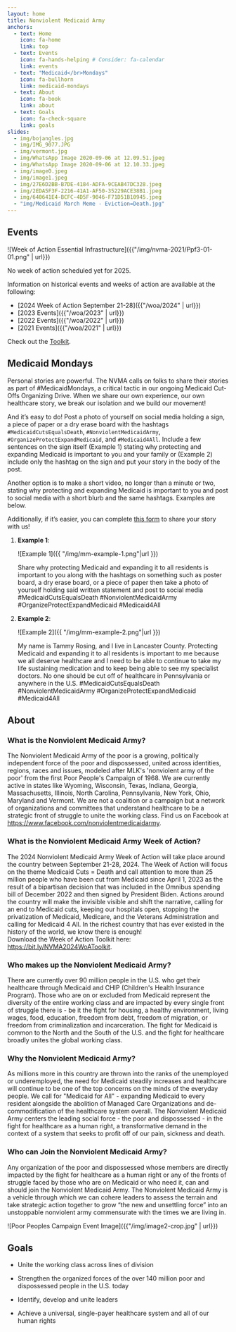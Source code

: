 ```yaml
---
layout: home
title: Nonviolent Medicaid Army
anchors:
  - text: Home
    icon: fa-home
    link: top
  - text: Events
    icon: fa-hands-helping # Consider: fa-calendar
    link: events
  - text: "Medicaid</br>Mondays"
    icon: fa-bullhorn
    link: medicaid-mondays
  - text: About
    icon: fa-book
    link: about
  - text: Goals
    icon: fa-check-square
    link: goals
slides:
  - img/bojangles.jpg
  - img/IMG_9077.JPG
  - img/vermont.jpg
  - img/WhatsApp Image 2020-09-06 at 12.09.51.jpeg
  - img/WhatsApp Image 2020-09-06 at 12.10.33.jpeg
  - img/image0.jpeg
  - img/image1.jpeg
  - img/27E6D2BB-B7DE-4184-ADFA-9CEAB47DC328.jpeg
  - img/2EDA5F3F-2216-41A1-AF50-35229ACE38B1.jpeg
  - img/640641E4-BCFC-4D5F-9046-F71D51B10945.jpeg
  - "img/Medicaid March Meme - Eviction=Death.jpg"
---
```


## Events

![Week of Action Essential Infrastructure]({{"/img/nvma-2021/Ppf3-01-01.png" | url}})

No week of action scheduled yet for 2025.

Information on historical events and weeks of action are available at the following:

- [2024 Week of Action September 21-28]({{"/woa/2024" | url}})
- [2023 Events]({{"/woa/2023" | url}})
- [2022 Events]({{"/woa/2022" | url}})
- [2021 Events]({{"/woa/2021" | url}})

Check out the [Toolkit](https://docs.google.com/document/d/143woVyrS6FDwORDoFvCDDErZUBMaOVIQTy_Zj-6e5Vg).

<div style="clear:both;"></div>

## Medicaid Mondays

Personal stories are powerful. The NVMA calls on folks to share their
stories as part of #MedicaidMondays, a critical tactic in our ongoing
Medicaid Cut-Offs Organizing Drive. When we share our own experience,
our own healthcare story, we break our isolation and we build our
movement!

And it’s easy to do!  Post a photo of yourself on social media holding
a sign, a piece of paper or a dry erase board with the hashtags
`#MedicaidCutsEqualsDeath`, `#NonviolentMedicaidArmy`,
`#OrganizeProtectExpandMedicaid`, and `#Medicaid4All`.  Include a few
sentences on the sign itself (Example 1) stating why protecting and
expanding Medicaid is important to you and your family or (Example 2)
include only the hashtag on the sign and put your story in the body of
the post.

Another option is to make a short video, no longer than a minute or
two, stating why protecting and expanding Medicaid is important to you
and post to social media with a short blurb and the same
hashtags. Examples are below.

Additionally, if it’s easier, you can complete [this
form](https://forms.gle/JsW4LCHouoEz2mZy5) to share your story with
us!

1. **Example 1**:

    ![Example 1]({{ "/img/mm-example-1.png"|url }})

    Share why protecting Medicaid and expanding it to
    all residents is important to you along with the hashtags on
    something such as poster board, a dry erase board, or a piece of
    paper then take a photo of yourself holding said written statement
    and post to social media #MedicaidCutsEqualsDeath
    #NonviolentMedicaidArmy #OrganizeProtectExpandMedicaid
    #Medicaid4All

<div style="clear:both;"></div>

2. **Example 2**:

    ![Example 2]({{ "/img/mm-example-2.png"|url }})

    My name is Tammy Rosing, and I live in Lancaster
    County. Protecting Medicaid and expanding it to all residents is
    important to me because we all deserve healthcare and I need to be
    able to continue to take my life sustaining medication and to keep
    being able to see my specialist doctors. No one should be cut off
    of healthcare in Pennsylvania or anywhere in the U.S.
    #MedicaidCutsEqualsDeath #NonviolentMedicaidArmy
    #OrganizeProtectExpandMedicaid #Medicaid4All

<div style="clear:both;"></div>

## About

### What is the Nonviolent Medicaid Army?

The Nonviolent Medicaid Army of the poor is a growing, politically
independent force of the poor and dispossessed, united across
identities, regions, races and issues, modeled after MLK's 'nonviolent
army of the poor' from the first Poor People's Campaign of 1968. We
are currently active in states like Wyoming, Wisconsin, Texas,
Indiana, Georgia, Massachusetts, Illinois, North Carolina,
Pennsylvania, New York, Ohio, Maryland and Vermont. We are not a
coalition or a campaign but a network of organizations and committees
that understand healthcare to be a strategic front of struggle to
unite the working class. Find us on Facebook at
<https://www.facebook.com/nonviolentmedicaidarmy>.

### What is the Nonviolent Medicaid Army Week of Action?

The 2024 Nonviolent Medicaid Army Week of Action will take place
around the country between September 21-28, 2024. The Week of Action
will focus on the theme Medicaid Cuts = Death and call attention to
more than 25 million people who have been cut from Medicaid since
April 1, 2023 as the result of a bipartisan decision that was included
in the Omnibus spending bill of December 2022 and then signed by
President Biden. Actions around the country will make the invisible
visible and shift the narrative, calling for an end to Medicaid cuts,
keeping our hospitals open, stopping the privatization of Medicaid,
Medicare, and the Veterans Administration and calling for Medicaid 4
All. In the richest country that has ever existed in the history of
the world, we know there is enough!  
Download the Week of Action Toolkit here:
<https://bit.ly/NVMA2024WoAToolkit>.

### Who makes up the Nonviolent Medicaid Army?

There are currently over 90 million people in the U.S. who get
their healthcare through Medicaid and CHIP (Children's Health
Insurance Program). Those who are on or excluded from Medicaid 
represent the diversity of the entire working class and are 
impacted by every single front of struggle there is - be it 
the fight for housing, a healthy environment, living wages, 
food, education, freedom from debt, freedom of migration, or 
freedom from criminalization and incarceration. The fight for 
Medicaid is common to the North and the South of the U.S. 
and the fight for healthcare broadly unites the global working class.


### Why the Nonviolent Medicaid Army?

As millions more in this country are thrown into the ranks of the
unemployed or underemployed, the need for Medicaid steadily increases
and healthcare will continue to be one of the top concerns
on the minds of the everyday people. We call for "Medicaid for All" - 
expanding Medicaid to every resident alongside the abolition of
Managed Care Organizations and de-commodification of the healthcare
system overall. The Nonviolent Medicaid Army centers the leading
social force - the poor and dispossessed - in the fight for healthcare
as a human right, a transformative demand in the context of a system
that seeks to profit off of our pain, sickness and death.


### Who can Join the Nonviolent Medicaid Army?

Any organization of the poor and dispossessed whose members are
directly impacted by the fight for healthcare as a human right or any
of the fronts of struggle faced by those who are on Medicaid or who
need it, can and should join the Nonviolent Medicaid Army. The
Nonviolent Medicaid Army is a vehicle through which we can cohere
leaders to assess the terrain and take strategic action together to
grow “the new and unsettling force” into an unstoppable nonviolent
army commensurate with the times we are living in.

![Poor Peoples Campaign Event Image]({{"/img/image2-crop.jpg" | url}})

## Goals

- Unite the working class across lines of division

- Strengthen the organized forces of the over 140 million poor and
  dispossessed people in the U.S. today

- Identify, develop and unite leaders

- Achieve a universal, single-payer healthcare system and all of our
  human rights
